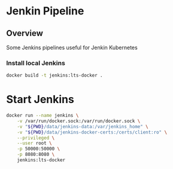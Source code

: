 # Jenkin Pipeline

## Overview
Some Jenkins pipelines useful for Jenkin Kubernetes

### Install local Jenkins

```bash
docker build -t jenkins:lts-docker .
```

# Start Jenkins
```bash
docker run --name jenkins \
    -v /var/run/docker.sock:/var/run/docker.sock \
    -v "${PWD}/data/jenkins-data:/var/jenkins_home" \
    -v "${PWD}/data/jenkins-docker-certs:/certs/client:ro" \
    --privileged \
    --user root \
    -p 50000:50000 \
    -p 8080:8080 \
    jenkins:lts-docker
``` 